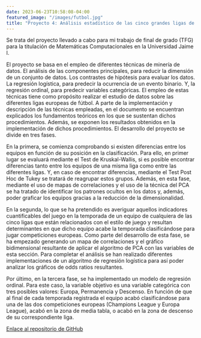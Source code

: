 ```yaml
---
date: 2023-06-23T10:58:08-04:00
featured_image: "/images/futbol.jpg"
title: "Proyecto 4: Análisis estadístico de las cinco grandes ligas de fútbol europeas"
---
```


Se trata del proyecto llevado a cabo para mi trabajo de final de grado (TFG) para la titulación de Matemáticas Computacionales en la Universidad Jaime I.

El proyecto se basa en el empleo de diferentes técnicas de minería de datos. El análisis de las componentes principales, para reducir la dimensión de un conjunto de datos. Los contrastes de hipótesis para evaluar los datos. La regresión logística, para predecir la ocurrencia de un evento binario. Y, la regresión ordinal, para predecir variables categóricas. El empleo de estas técnicas tiene como propósito realizar el estudio de datos sobre las diferentes ligas europeas de fútbol. A parte de la implementación y descripción de las técnicas empleadas, en el documento se encuentran explicados los fundamentos teóricos en los que se sustentan dichos procedimientos. Además, se exponen los resultados obtenidos en la implementación de dichos procedimientos. El desarrollo del proyecto se divide en tres fases. 

En la primera, se comienza comprobando si existen diferencias entre los equipos en función de su posición en la clasificación. Para ello, en primer lugar se evaluará mediante el Test de Kruskal-Wallis, si es posible encontrar diferencias tanto entre los equipos de una misma liga como entre las diferentes ligas. Y, en caso de encontrar diferencias, mediante el Test Post Hoc de Tukey se tratará de reagrupar estos grupos. Además, en esta fase, mediante el uso de mapas de correlaciones y el uso de la técnica del PCA se ha tratado de identificar los patrones ocultos en los datos y, además, poder graficar los equipos gracias a la reducción de la dimensionalidad.

En la segunda, lo que se ha pretendido es averiguar aquellos indicadores cuantificables del juego en la temporada de un equipo de cualquiera de las cinco ligas que están relacionados con el estilo de juego y resultan determinantes en que dicho equipo acabe la temporada clasificándose para jugar competiciones europeas. Como parte del desarrollo de esta fase, se ha empezado generando un mapa de correlaciones y el gráfico bidimensional resultante de aplicar el algoritmo de PCA con las variables de esta sección. Para completar el análisis se han realizado diferentes implementaciones de un algoritmo de regresión logística para así poder analizar los gráficos de odds ratios resultantes.

Por último, en la tercera fase, se ha implementado un modelo de regresión ordinal. Para este caso, la variable objetivo es una variable categórica con tres posibles valores: Europa, Permanencia y Descenso. En función de que al final de cada temporada registrada el equipo acabó clasificándose para una de las dos competiciones europeas (Champions League y Europa League), acabó en la zona de media tabla, o acabó en la zona de descenso de su correspondiente liga.

[Enlace al repositorio de GitHub](https://github.com/nicolascamanesantolin/TFG.git)

